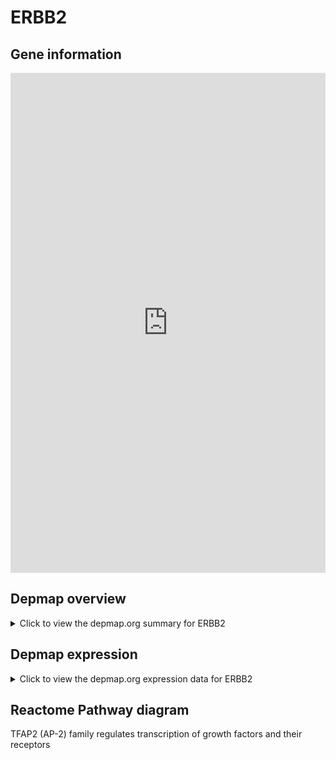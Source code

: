<h1>ERBB2</h1>

<h2>Gene information</h2>
<iframe src="https://depmap.org/portal/gene/ERBB2?tab=about" style="border:none;width:100%;height:800px"></iframe>

<h2>Depmap overview</h2>
<details>
  <summary>Click to view the depmap.org summary for ERBB2</summary>
  <iframe src="https://depmap.org/portal/gene/ERBB2?tab=overview" style="border:none;width:100%;height:800px"></iframe>
</details>

<h2>Depmap expression</h2>
<details>
  <summary>Click to view the depmap.org expression data for ERBB2</summary>
  <iframe src="https://depmap.org/portal/gene/ERBB2?tab=characterization" style="border:none;width:100%;height:800px"></iframe>
</details>



<h2>Reactome Pathway diagram</h2>
TFAP2 (AP-2) family regulates transcription of growth factors and their receptors
<div id="diagramHolder"></div>

<script>
    //Creating the Reactome Diagram widget
    //Take into account a proxy needs to be set up in your server side pointing to www.reactome.org
    function onReactomeDiagramReady(){  //This function is automatically called when the widget code is ready to be used
        var diagram = Reactome.Diagram.create({
            "placeHolder" : "diagramHolder",
            "width" : 900,
            "height" : 500
        });

        //Initialising it to the "Hemostasis" pathway
        diagram.loadDiagram("R-HSA-8866910");

        //Adding different listeners

        diagram.onDiagramLoaded(function (loaded) {
            console.info("Loaded ", loaded);
            diagram.flagItems("BAD");
	    diagram.flagItems("Q92934");
            if (loaded == "R-HSA-8866910") diagram.selectItem("R-HSA-8866910");
        });

     }
</script>



